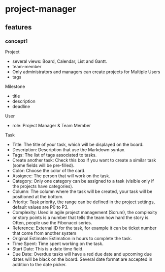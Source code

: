 # project-manager

## features

### concept1
Project 
 - several views: Board, Calendar, List and Gantt.
 - team-member
 - Only administrators and managers can create projects for Multiple Users
 - tags

Milestone
- title
- description
- deadline


User
 - role: Project Manager & Team Member

Task
 - Title: The title of your task, which will be displayed on the board.
 - Description: Description that use the Markdown syntax.
 - Tags: The list of tags associated to tasks.
 - Create another task: Check this box if you want to create a similar task (some fields will be pre-filled).
 - Color: Choose the color of the card.
 - Assignee: The person that will work on the task.
 - Category: Only one category can be assigned to a task (visible only if the projects have categories).
 - Column: The column where the task will be created, your task will be positioned at the bottom.
 - Priority: Task priority, the range can be defined in the project settings, default values are P0 to P3.
 - Complexity: Used in agile project management (Scrum), the complexity or story points is a number that tells the team how hard the story is. Often, people use the Fibonacci series.
 - Reference: External ID for the task, for example it can be ticket number that come from another system
 - Original Estimate: Estimation in hours to complete the task.
 - Time Spent: Time spent working on the task.
 - Start Date: This is a date time field.
 - Due Date: Overdue tasks will have a red due date and upcoming due dates will be black on the board. Several date format are accepted in addition to the date picker.